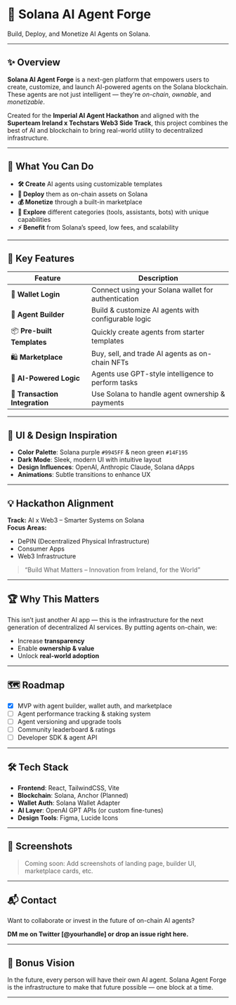 # 🧠 Solana AI Agent Forge

Build, Deploy, and Monetize AI Agents on Solana.

---

## ✨ Overview

**Solana AI Agent Forge** is a next-gen platform that empowers users to create, customize, and launch AI-powered agents on the Solana blockchain. These agents are not just intelligent — they're *on-chain*, *ownable*, and *monetizable*.

Created for the **Imperial AI Agent Hackathon** and aligned with the **Superteam Ireland x Techstars Web3 Side Track**, this project combines the best of AI and blockchain to bring real-world utility to decentralized infrastructure.

---

## 🚀 What You Can Do

- **🛠️ Create** AI agents using customizable templates
- **🔗 Deploy** them as on-chain assets on Solana
- **💰 Monetize** through a built-in marketplace
- **🧩 Explore** different categories (tools, assistants, bots) with unique capabilities
- **⚡ Benefit** from Solana’s speed, low fees, and scalability

---

## 🧩 Key Features

| Feature | Description |
|--------|-------------|
| 🔐 **Wallet Login** | Connect using your Solana wallet for authentication |
| 🎨 **Agent Builder** | Build & customize AI agents with configurable logic |
| 📦 **Pre-built Templates** | Quickly create agents from starter templates |
| 🛍️ **Marketplace** | Buy, sell, and trade AI agents as on-chain NFTs |
| 🧠 **AI-Powered Logic** | Agents use GPT-style intelligence to perform tasks |
| 💸 **Transaction Integration** | Use Solana to handle agent ownership & payments |

---

## 🎨 UI & Design Inspiration

- **Color Palette**: Solana purple `#9945FF` & neon green `#14F195`
- **Dark Mode**: Sleek, modern UI with intuitive layout
- **Design Influences**: OpenAI, Anthropic Claude, Solana dApps
- **Animations**: Subtle transitions to enhance UX

---

## 💡 Hackathon Alignment

**Track:** AI x Web3 – Smarter Systems on Solana  
**Focus Areas:**  
- DePIN (Decentralized Physical Infrastructure)  
- Consumer Apps  
- Web3 Infrastructure

> “Build What Matters – Innovation from Ireland, for the World”

---

## 🏆 Why This Matters

This isn’t just another AI app — this is the infrastructure for the next generation of decentralized AI services. By putting agents on-chain, we:
- Increase **transparency**
- Enable **ownership & value**
- Unlock **real-world adoption**

---

## 🗺️ Roadmap

- [x] MVP with agent builder, wallet auth, and marketplace
- [ ] Agent performance tracking & staking system
- [ ] Agent versioning and upgrade tools
- [ ] Community leaderboard & ratings
- [ ] Developer SDK & agent API

---

## 🛠 Tech Stack

- **Frontend**: React, TailwindCSS, Vite
- **Blockchain**: Solana, Anchor (Planned)
- **Wallet Auth**: Solana Wallet Adapter
- **AI Layer**: OpenAI GPT APIs (or custom fine-tunes)
- **Design Tools**: Figma, Lucide Icons

---

## 📸 Screenshots

> Coming soon: Add screenshots of landing page, builder UI, marketplace cards, etc.

---

## 📬 Contact

Want to collaborate or invest in the future of on-chain AI agents?

**DM me on Twitter [@yourhandle] or drop an issue right here.**

---

## 🧠 Bonus Vision

In the future, every person will have their own AI agent. Solana Agent Forge is the infrastructure to make that future possible — one block at a time.

---

